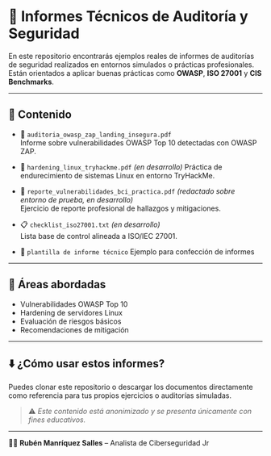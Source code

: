 # 📑 Informes Técnicos de Auditoría y Seguridad

En este repositorio encontrarás ejemplos reales de informes de auditorías de seguridad realizados en entornos simulados o prácticas profesionales. Están orientados a aplicar buenas prácticas como **OWASP**, **ISO 27001** y **CIS Benchmarks**.

---

## 📁 Contenido

- 📄 `auditoria_owasp_zap_landing_insegura.pdf`  
  Informe sobre vulnerabilidades OWASP Top 10 detectadas con OWASP ZAP.

- 🧱 `hardening_linux_tryhackme.pdf` *(en desarrollo)* 
  Práctica de endurecimiento de sistemas Linux en entorno TryHackMe.

- 📝 `reporte_vulnerabilidades_bci_practica.pdf` *(redactado sobre entorno de prueba, en desarrollo)*  
  Ejercicio de reporte profesional de hallazgos y mitigaciones.

- 📋 `checklist_iso27001.txt` *(en desarrollo)*  
  Lista base de control alineada a ISO/IEC 27001.

- 📄 `plantilla de informe técnico`
  Ejemplo para confección de informes

---

## 🧠 Áreas abordadas

- Vulnerabilidades OWASP Top 10
- Hardening de servidores Linux
- Evaluación de riesgos básicos
- Recomendaciones de mitigación

---

## ⬇️ ¿Cómo usar estos informes?

Puedes clonar este repositorio o descargar los documentos directamente como referencia para tus propios ejercicios o auditorías simuladas.

> ⚠️ *Este contenido está anonimizado y se presenta únicamente con fines educativos.*

---

👨‍💻 **Rubén Manríquez Salles** – Analista de Ciberseguridad Jr
